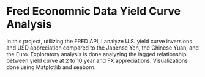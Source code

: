 # Fred Economnic Data Yield Curve Analysis
In this project, utilizing the FRED API, I analyze U.S. yield curve inversions and USD appreciation compared to the Japense Yen, the Chinese Yuan, and the Euro.  Exploratory analysis is done analyzing the lagged relationship between yield curve at 2 to 10 year and FX appreciations.  Visualizations done using Matplotlib and seaborn.

